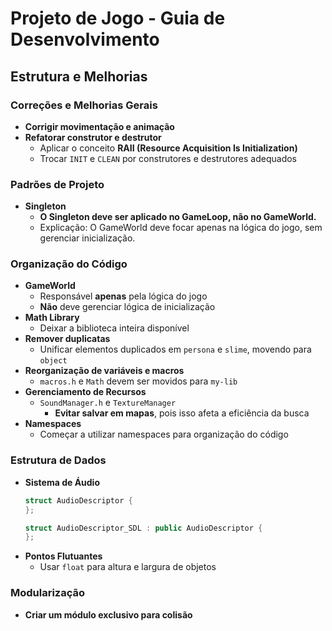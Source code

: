 # Projeto de Jogo - Guia de Desenvolvimento

## Estrutura e Melhorias

### Correções e Melhorias Gerais

- **Corrigir movimentação e animação**
- **Refatorar construtor e destrutor**
  - Aplicar o conceito **RAII (Resource Acquisition Is Initialization)**
  - Trocar `INIT` e `CLEAN` por construtores e destrutores adequados

### Padrões de Projeto

- **Singleton**
  - **O Singleton deve ser aplicado no GameLoop, não no GameWorld.**
  - Explicação: O GameWorld deve focar apenas na lógica do jogo, sem gerenciar inicialização.

### Organização do Código

- **GameWorld**
  - Responsável **apenas** pela lógica do jogo
  - **Não** deve gerenciar lógica de inicialização
- **Math Library**
  - Deixar a biblioteca inteira disponível
- **Remover duplicatas**
  - Unificar elementos duplicados em `persona` e `slime`, movendo para `object`
- **Reorganização de variáveis e macros**
  - `macros.h` e `Math` devem ser movidos para `my-lib`
- **Gerenciamento de Recursos**
  - `SoundManager.h` e `TextureManager`
    - **Evitar salvar em mapas**, pois isso afeta a eficiência da busca
- **Namespaces**
  - Começar a utilizar namespaces para organização do código

### Estrutura de Dados

- **Sistema de Áudio**
  ```cpp
  struct AudioDescriptor {
  };

  struct AudioDescriptor_SDL : public AudioDescriptor {
  };
  ```
- **Pontos Flutuantes**
  - Usar `float` para altura e largura de objetos

### Modularização

- **Criar um módulo exclusivo para colisão**